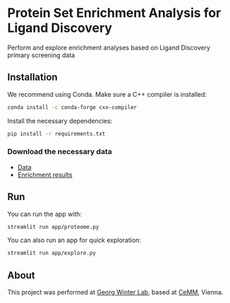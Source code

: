 # Protein Set Enrichment Analysis for Ligand Discovery
Perform and explore enrichment analyses based on Ligand Discovery primary screening data

## Installation

We recommend using Conda. Make sure a C++ compiler is installed:

```bash
conda install -c conda-forge cxx-compiler
```

Install the necessary dependencies:
```bash
pip install -r requirements.txt
```

### Download the necessary data

* [Data]()
* [Enrichment results]()

## Run

You can run the app with:
```bash
streamlit run app/proteome.py
```

You can also run an app for quick exploration:
```bash
streamlit run app/explore.py
```

## About

This project was performed at [Georg Winter Lab](https://www.winter-lab.com/), based at [CeMM](https://cemm.at/), Vienna.
